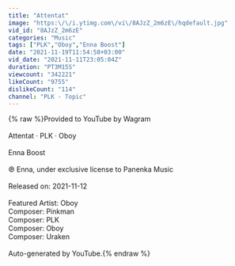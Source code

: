 ```yaml
---
title: "Attentat"
image: "https:\/\/i.ytimg.com\/vi\/8AJzZ_2m6zE\/hqdefault.jpg"
vid_id: "8AJzZ_2m6zE"
categories: "Music"
tags: ["PLK","Oboy","Enna Boost"]
date: "2021-11-19T11:54:58+03:00"
vid_date: "2021-11-11T23:05:04Z"
duration: "PT3M15S"
viewcount: "342221"
likeCount: "9755"
dislikeCount: "114"
channel: "PLK - Topic"
---
```

{% raw %}Provided to YouTube by Wagram<br /><br />Attentat · PLK · Oboy<br /><br />Enna Boost<br /><br />℗ Enna, under exclusive license to Panenka Music<br /><br />Released on: 2021-11-12<br /><br />Featured  Artist: Oboy<br />Composer: Pinkman<br />Composer: PLK<br />Composer: Oboy<br />Composer: Uraken<br /><br />Auto-generated by YouTube.{% endraw %}
